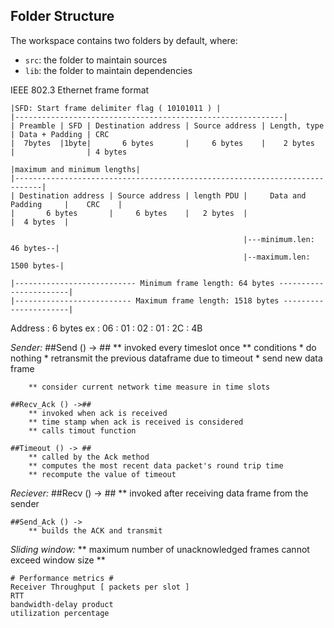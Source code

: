 ## Folder Structure

The workspace contains two folders by default, where:

- `src`: the folder to maintain sources
- `lib`: the folder to maintain dependencies

IEEE 802.3 Ethernet frame format


    |SFD: Start frame delimiter flag ( 10101011 ) |
    |------------------------------------------------------------|
    | Preamble | SFD | Destination address | Source address | Length, type | Data + Padding | CRC
    |  7bytes  |1byte|       6 bytes       |     6 bytes    |    2 bytes   |                | 4 bytes

    |maximum and minimum lengths|
    |----------------------------------------------------------------------------|
    | Destination address | Source address | length PDU |     Data and Padding     |    CRC    |
    |       6 bytes       |     6 bytes    |   2 bytes  |                          |  4 bytes  |

                                                        |---minimum.len: 46 bytes--|
                                                        |--maximum.len: 1500 bytes-|

    |--------------------------- Minimum frame length: 64 bytes -----------------------|
    |-------------------------- Maximum frame length: 1518 bytes ----------------------|


Address : 6 bytes
    ex : 06 : 01 : 02 : 01 : 2C : 4B


*Sender:*
    ##Send () -> ##
        ** invoked every timeslot once
        ** conditions
            * do nothing 
            * retransmit the previous dataframe due to timeout
            * send new data frame

        ** consider current network time measure in time slots

    ##Recv_Ack () ->##
        ** invoked when ack is received
        ** time stamp when ack is received is considered
        ** calls timout function

    ##Timeout () -> ##
        ** called by the Ack method
        ** computes the most recent data packet's round trip time
        ** recompute the value of timeout

*Reciever:* 
    ##Recv () -> ##
        ** invoked after receiving data frame from the sender
    
    ##Send_Ack () -> 
        ** builds the ACK and transmit

*Sliding window:*
    ** maximum number of unacknowledged frames cannot exceed window size
    ** 

    # Performance metrics #
    Receiver Throughput [ packets per slot ]
    RTT
    bandwidth-delay product
    utilization percentage

